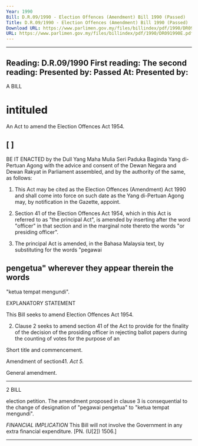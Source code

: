 ```yaml
---
Year: 1990
Bill: D.R.09/1990 - Election Offences (Amendment) Bill 1990 (Passed)
Title: D.R.09/1990 - Election Offences (Amendment) Bill 1990 (Passed)
Download URL: https://www.parlimen.gov.my/files/billindex/pdf/1990/DR091990E.pdf
URL: https://www.parlimen.gov.my/files/billindex/pdf/1990/DR091990E.pdf
---
```

---
Reading:
D.R.09/1990
First reading:
The second reading:
Presented by:
Passed At:
Presented by:
---

A BILL

# intituled

An Act to amend the Election Offences Act 1954.

## [ ]

BE IT ENACTED by the Dull Yang Maha Mulia
Seri Paduka Baginda Yang di-Pertuan Agong with the
advice and consent of the Dewan Negara and Dewan
Rakyat in Parliament assembled, and by the authority
of the same, as follows:

1. This Act may be cited as the Election Offences
(Amendment) Act 1990 and shall come into force on
such date as the Yang di-Pertuan Agong may, by
notification in the Gazette, appoint.

2. Section 41 of the Election Offences Act 1954, which
in this Act is referred to as "the principal Act", is
amended by inserting after the word "officer" in that
section and in the marginal note thereto the words "or
presiding officer".

3. The principal Act is amended, in the Bahasa
Malaysia text, by substituting for the words "pegawai
## pengetua" wherever they appear therein the words
"ketua tempat mengundi".

EXPLANATORY STATEMENT

This Bill seeks to amend Election Offences Act 1954.

2. Clause 2 seeks to amend section 41 of the Act to provide for
the finality of the decision of the prosiding officer in rejecting
ballot papers during the counting of votes for the purpose of an


Short title
and
commencement.

Amendment
of section41.
_Act 5._

General
amendment.


-----

2 BILL

election petition. The amendment proposed in clause 3 is
consequential to the change of designation of "pegawai pengetua"
to "ketua tempat mengundi".

_FINANCIAL_ _IMPLICATION_
This Bill will not involve the Government in any extra financial
expenditure. [PN. (U[2]) 1506.]


-----

